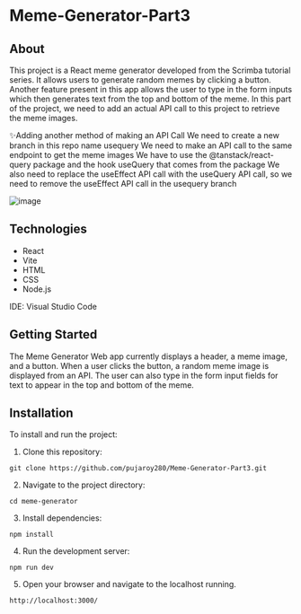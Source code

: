 # Meme-Generator-Part3

## About
This project is a React meme generator developed from the Scrimba tutorial series. It allows users to generate random memes by clicking a button. Another feature present in this app allows the user to type in the form inputs which then generates text from the top and bottom of the meme. In this part of the project, we need to add an actual API call to this project to retrieve the meme images.

✨Adding another method of making an API Call
We need to create a new branch in this repo name usequery
We need to make an API call to the same endpoint to get the meme images 
We have to use the @tanstack/react-query package and the hook useQuery that comes from the package
We also need to replace the useEffect API call with the useQuery API call, so we need to remove the useEffect API call in the usequery branch 

![image](https://github.com/pujaroy280/Meme-Generator-Part2/assets/62675121/dc0d7696-463e-4500-8caa-a98ea82cd3eb)

## Technologies
- React
- Vite
- HTML
- CSS
- Node.js

IDE: Visual Studio Code

## Getting Started
The Meme Generator Web app currently displays a header, a meme image, and a button. When a user clicks the button, a random meme image is displayed from an API. The user can also type in the form input fields for text to appear in the top and bottom of the meme.

## Installation
To install and run the project:

1. Clone this repository:
```
git clone https://github.com/pujaroy280/Meme-Generator-Part3.git
```

2. Navigate to the project directory:
```
cd meme-generator
```

3. Install dependencies:
```
npm install
```
4. Run the development server:
```
npm run dev
```
5. Open your browser and navigate to the localhost running.
```
http://localhost:3000/
```
